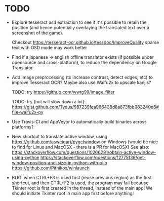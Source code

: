 # TODO

* Explore tesseract osd extraction to see if it's possible to retain the position (and hence potentially overlaying the translated text over a screenshot of the game).
  
  Checkout https://tesseract-ocr.github.io/tessdoc/ImproveQuality sparse text with OSD mode may work better

* Find if a japanese -> english offline translator exists (if possible under opensource and cross-platform), to reduce the dependency on Google Translator.

* Add image preprocessing (to increase contrast, detect edges, etc) to improve Tesseract OCR? Maybe also use Waifu2x to upscale kanjis?
  
  TODO: try https://github.com/wwtg99/image_filter
  
  TODO: try (but will slow down a lot): https://gist.github.com/Tydus/987239fea966438d8a873fbb083240d6#file-waifu2x-py

* Use Travis-CI and AppVeyor to automatically build binaries across platforms?

* New shortcut to translate active window, using https://github.com/asweigart/pygetwindow on Windows (would be nice to find for Linux and MacOSX - there is a PR for MacOSX)
    See also:
    https://stackoverflow.com/questions/10266281/obtain-active-window-using-python
    https://stackoverflow.com/questions/12775136/get-window-position-and-size-in-python-with-xlib
    https://github.com/Pithikos/winlaunch

* BUG: when CTRL+F3 is used first (reuse previous region) as the first shortcut, and then CTRL+F2 is used, the program may fail because Tkinter root is first created in the thread, instead of the main app! We should initiate Tkinter root in main app first before anything!
